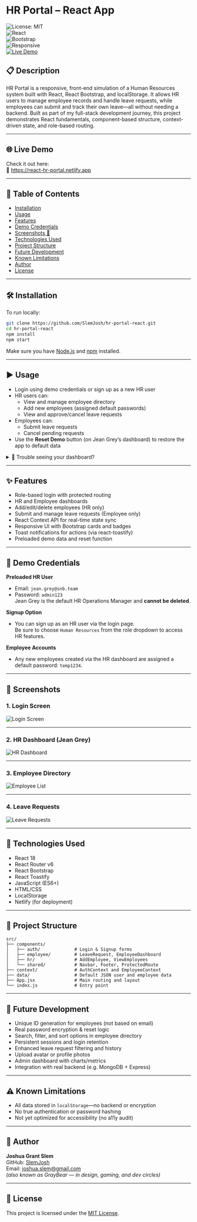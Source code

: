 # HR Portal – React App

![License: MIT](https://img.shields.io/badge/License-MIT-yellow.svg)  
![React](https://img.shields.io/badge/React-18-blue?logo=react)  
![Bootstrap](https://img.shields.io/badge/Bootstrap-5-purple?logo=bootstrap)  
![Responsive](https://img.shields.io/badge/Responsive-Yes-brightgreen)  
[![Live Demo](https://img.shields.io/badge/Live-Demo-green)](https://react-hr-portal.netlify.app)

## 📋 Description

HR Portal is a responsive, front-end simulation of a Human Resources system built with React, React Bootstrap, and localStorage. It allows HR users to manage employee records and handle leave requests, while employees can submit and track their own leave—all without needing a backend. Built as part of my full-stack development journey, this project demonstrates React fundamentals, component-based structure, context-driven state, and role-based routing.

---

## 🌐 Live Demo

Check it out here:  
🔗 https://react-hr-portal.netlify.app

---

## 📂 Table of Contents

- [Installation](#installation)
- [Usage](#usage)
- [Features](#features)
- [Demo Credentials](#demo-credentials)
- [Screenshots 📸](#screenshots-)
- [Technologies Used](#technologies-used)
- [Project Structure](#project-structure)
- [Future Development](#future-development)
- [Known Limitations](#known-limitations)
- [Author](#author)
- [License](#license)

---

## 🛠 Installation

To run locally:

```bash
git clone https://github.com/SlemJosh/hr-portal-react.git
cd hr-portal-react
npm install
npm start
```

Make sure you have [Node.js](https://nodejs.org/) and [npm](https://www.npmjs.com/) installed.

---

## ▶️ Usage

- Login using demo credentials or sign up as a new HR user
- HR users can:
  - View and manage employee directory
  - Add new employees (assigned default passwords)
  - View and approve/cancel leave requests
- Employees can:
  - Submit leave requests
  - Cancel pending requests
- Use the **Reset Demo** button (on Jean Grey’s dashboard) to restore the app to default data

<details>
<summary>🧩 Trouble seeing your dashboard?</summary>
After signing up, be sure to select **"Human Resources"** as your department to unlock HR access.  
If your dashboard doesn’t load correctly the first time, try refreshing the page.
</details>

---

## ✨ Features

- Role-based login with protected routing
- HR and Employee dashboards
- Add/edit/delete employees (HR only)
- Submit and manage leave requests (Employee only)
- React Context API for real-time state sync
- Responsive UI with Bootstrap cards and badges
- Toast notifications for actions (via react-toastify)
- Preloaded demo data and reset function

---

## 🔐 Demo Credentials

**Preloaded HR User**  
- Email: `jean.grey@snb.team`  
- Password: `admin123`  
Jean Grey is the default HR Operations Manager and **cannot be deleted**.

**Signup Option**  
- You can sign up as an HR user via the login page.  
  Be sure to choose `Human Resources` from the role dropdown to access HR features.

**Employee Accounts**  
- Any new employees created via the HR dashboard are assigned a default password: `temp1234`.

---

## 📸 Screenshots

### 1. Login Screen  
![Login Screen](public/assets/images/login.png)

---

### 2. HR Dashboard (Jean Grey)  
![HR Dashboard](public/assets/images/hr-dashboard.png)

---

### 3. Employee Directory  
![Employee List](public/assets/images/employee-list.png)

---

### 4. Leave Requests  
![Leave Requests](public/assets/images/leave-requests.png)

---

## 🧰 Technologies Used

- React 18  
- React Router v6  
- React Bootstrap  
- React Toastify  
- JavaScript (ES6+)  
- HTML/CSS  
- LocalStorage  
- Netlify (for deployment)

---

## 📁 Project Structure

```
src/
├── components/
│   ├── auth/             # Login & Signup forms
│   ├── employee/         # LeaveRequest, EmployeeDashboard
│   ├── hr/               # AddEmployee, ViewEmployees
│   └── shared/           # Navbar, Footer, ProtectedRoute
├── context/              # AuthContext and EmployeeContext
├── data/                 # Default JSON user and employee data
├── App.jsx               # Main routing and layout
└── index.js              # Entry point
```

---

## 🚧 Future Development

- Unique ID generation for employees (not based on email)
- Real password encryption & reset logic
- Search, filter, and sort options in employee directory
- Persistent sessions and login retention
- Enhanced leave request filtering and history
- Upload avatar or profile photos
- Admin dashboard with charts/metrics
- Integration with real backend (e.g. MongoDB + Express)

---

## ⚠ Known Limitations

- All data stored in `localStorage`—no backend or encryption
- No true authentication or password hashing
- Not yet optimized for accessibility (no a11y audit)

---

## 👤 Author

**Joshua Grant Slem**  
GitHub: [SlemJosh](https://github.com/SlemJosh)  
Email: [joshua.slem@gmail.com](mailto:joshua.slem@gmail.com)  
_(also known as GrayBear — in design, gaming, and dev circles)_

---

## 📄 License

This project is licensed under the [MIT License](https://opensource.org/licenses/MIT).